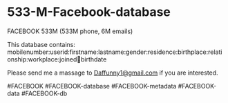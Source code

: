 # 533-M-Facebook-database

FACEBOOK 533M (533M phone, 6M emails)

This database contains:
mobilenumber:userid:firstname:lastname:gender:residence:birthplace:relationship:workplace:joined:e-mail:birthdate

Please send me a massage to Daffunny1@gmail.com if you are interested.

#FACEBOOK #FACEBOOK-database #FACEBOOK-metadata #FACEBOOK-data #FACEBOOK-db
